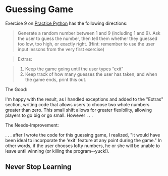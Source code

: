 # Guessing Game

Exercise 9 on [Practice Python](http://www.practicepython.org/exercise/2014/04/02/09-guessing-game-one.html) has the following directions:

>Generate a random number between 1 and 9 (including 1 and 9). Ask the user to guess the number, then tell them whether they guessed too low, too high, or exactly right. (Hint: remember to use the user input lessons from the very first exercise)

>Extras:

>1. Keep the game going until the user types “exit”
>2. Keep track of how many guesses the user has taken, and when the game ends, print this out.


The Good: 

I'm happy with the result, as I handled exceptions and added to the "Extras" section, writing code that 
allows users to choose two whole numbers greater than zero. This small shift
allows for greater flexibility, allowing players to go big or go small. However . . . 


The Needs-Improvement:

. . . after I wrote the code for this guessing game, I realized, "It would have been ideal to incorporate the 'exit'
feature at any point during the game." In other words, if the user chooses lofty numbers, 
he or she will be unable to leave until winning (or killing the program--yuck!).

## Never Stop Learning
